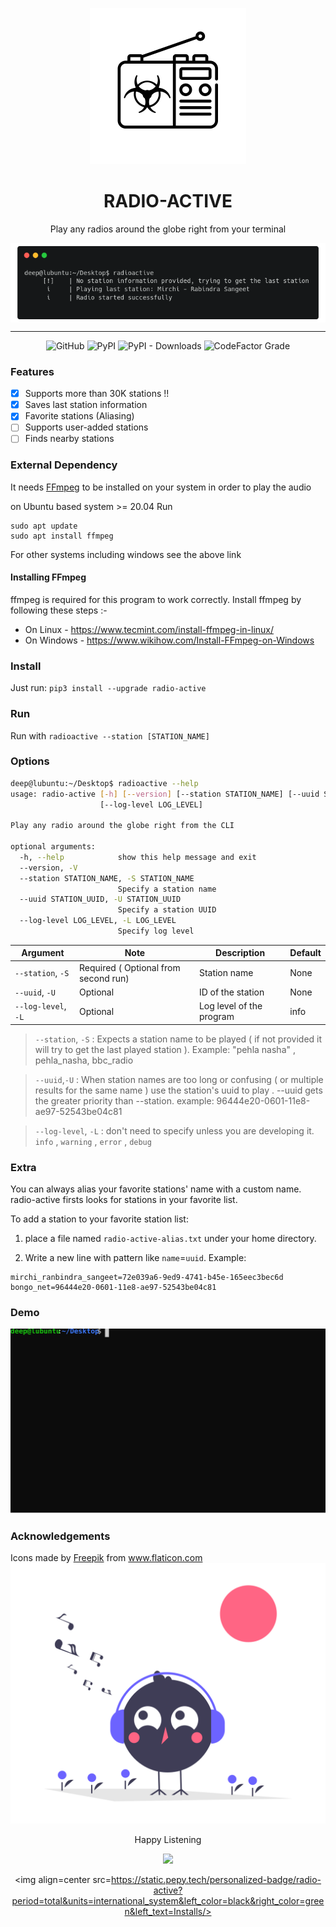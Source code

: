 <div align=center>
<p align=center><img src=images/logo.png width=250px></p>
<h1 align=center> RADIO-ACTIVE </h1>
<p align=center> Play any radios around the globe right from your terminal </p>

<p align=center>
<img align=center src=images/banner.png >
<hr>
<img alt="GitHub" src="https://img.shields.io/github/license/deep5050/radio-active?style=for-the-badge">
<img alt="PyPI" src="https://img.shields.io/pypi/v/radio-active?style=for-the-badge">
<img alt="PyPI - Downloads" src="https://img.shields.io/pypi/dm/radio-active?style=for-the-badge">
<img alt="CodeFactor Grade" src="https://img.shields.io/codefactor/grade/github/deep5050/radio-active/main?style=for-the-badge">

</p>
</div>

### Features

- [x] Supports more than 30K stations !!
- [x] Saves last station information
- [x] Favorite stations (Aliasing)
- [ ] Supports user-added stations
- [ ] Finds nearby stations

### External Dependency

It needs [FFmpeg](https://ffmpeg.org/download.html) to be installed on your
system in order to play the audio

on Ubuntu based system >= 20.04 Run

```
sudo apt update
sudo apt install ffmpeg
```

For other systems including windows see the above link

#### Installing FFmpeg

ffmpeg is required for this program to work correctly. Install ffmpeg by following these steps :-

- On Linux - <https://www.tecmint.com/install-ffmpeg-in-linux/>
- On Windows - <https://www.wikihow.com/Install-FFmpeg-on-Windows>


### Install

Just run: `pip3 install --upgrade radio-active`

### Run

Run with `radioactive --station [STATION_NAME]`

### Options

```bash
deep@lubuntu:~/Desktop$ radioactive --help
usage: radio-active [-h] [--version] [--station STATION_NAME] [--uuid STATION_UUID]
                    [--log-level LOG_LEVEL]

Play any radio around the globe right from the CLI

optional arguments:
  -h, --help            show this help message and exit
  --version, -V
  --station STATION_NAME, -S STATION_NAME
                        Specify a station name
  --uuid STATION_UUID, -U STATION_UUID
                        Specify a station UUID
  --log-level LOG_LEVEL, -L LOG_LEVEL
                        Specify log level

```


| Argument            | Note                                 | Description              | Default |
| ------------------- | ------------------------------------ | ------------------------ | ------- |
| `--station`, `-S`   | Required ( Optional from second run) | Station name             | None    |
| `--uuid`, `-U`      | Optional                             | ID of the station        | None    |
| `--log-level`, `-L` | Optional                             | Log level of the program | info    |





> `--station`, `-S` : Expects a station name to be played ( if not provided it
> will try to get the last played station ). Example: "pehla nasha" ,
> pehla_nasha, bbc_radio

> `--uuid`,`-U` : When station names are too long or confusing ( or multiple
> results for the same name ) use the station's uuid to play . --uuid gets the
> greater priority than --station. example: 96444e20-0601-11e8-ae97-52543be04c81

> `--log-level`, `-L` : don't need to specify unless you are developing it. `info` , `warning` , `error` , `debug` 

### Extra

You can always alias your favorite stations' name with a custom name.
radio-active firsts looks for stations in your favorite list.

To add a station to your favorite station list:

1. place a file named `radio-active-alias.txt` under your home directory.

2. Write a new line with pattern like `name`=`uuid`. Example:

```
mirchi_ranbindra_sangeet=72e039a6-9ed9-4741-b45e-165eec3bec6d
bongo_net=96444e20-0601-11e8-ae97-52543be04c81
```


### Demo

![demo](./images/demo.svg)
### Acknowledgements

<div>Icons made by <a href="https://www.freepik.com" title="Freepik">Freepik</a> from <a href="https://www.flaticon.com/" title="Flaticon">www.flaticon.com</a></div>

<div align=center>
<img src=images/footer.png>
<p align=center> Happy Listening </p>
<img src=https://forthebadge.com/images/badges/built-with-love.svg>
  
  <img align=center src=https://static.pepy.tech/personalized-badge/radio-active?period=total&units=international_system&left_color=black&right_color=green&left_text=Installs/>
  
</div>

